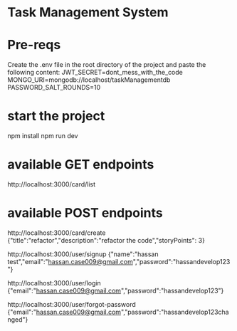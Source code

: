 # Task Management System

# Pre-reqs
Create the .env file in the root directory of the project and paste the following content:
JWT_SECRET=dont_mess_with_the_code
MONGO_URI=mongodb://localhost/taskManagementdb
PASSWORD_SALT_ROUNDS=10

# start the project
npm install
npm run dev

# available GET endpoints
http://localhost:3000/card/list

# available POST endpoints
http://localhost:3000/card/create               
{"title":"refactor","description":"refactor the code","storyPoints": 3}

http://localhost:3000/user/signup
{"name":"hassan test","email":"hassan.case009@gmail.com","password":"hassandevelop123"}               

http://localhost:3000/user/login                
{"email":"hassan.case009@gmail.com","password":"hassandevelop123"}

http://localhost:3000/user/forgot-password      
{"email":"hassan.case009@gmail.com","password":"hassandevelop123changed"}


